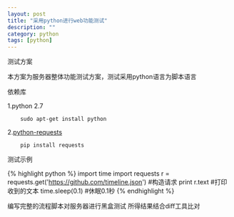 ```yaml
---
layout: post
title: "采用python进行web功能测试"
description: ""
category: python
tags: [python]
---
```




测试方案

本方案为服务器整体功能测试方案，测试采用python语言为脚本语言


依赖库

1.python 2.7

		sudo apt-get install python

2.[python-requests](http://docs.python-requests.org/en/latest/)
	
		pip install requests


测试示例

{% highlight python %}
import time
import requests
r = requests.get('https://github.com/timeline.json') #构造请求
print r.text #打印收到的文本
time.sleep(0.1) #休眠0.1秒
{% endhighlight %}


编写完整的流程脚本对服务器进行黑盒测试 所得结果结合diff工具比对